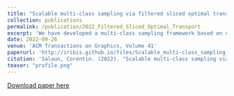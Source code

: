 ```yaml
---
title: "Scalable multi-class sampling via filtered sliced optimal transport"
collection: publications
permalink: /publication/2022_Filtered_Sliced_Optimal_Transport
excerpt: 'We have developed a multi-class sampling framework based on optimal transport. To demonstrate its usefulness we tested it on several problems such as stippling, progressive sampling or objects placement. Finally, we have reformulated the problem of integration error distribution for rendering as a multi-class sampling problem. This allowed us to define an error bound that once minimized naturally distributes the error as blue noise.'
date: 2022-09-26
venue: 'ACM Transactions on Graphics, Volume 41'
paperurl: 'http://iribis.github.io/files/Scalable_multi-class_sampling_via_filtered_sliced_optimal_transport.pdf'
citation: 'Salaun, Corentin. (2022). "Scalable multi-class sampling via filtered sliced optimal transport" <i>ACM Transactions on Graphics, Volume 41</i>.'
teaser: "profile.png"
---
```



[Download paper here](http://iribis.github.io/files/Scalable_multi-class_sampling_via_filtered_sliced_optimal_transport.pdf)